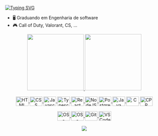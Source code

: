 [![Typing SVG](https://readme-typing-svg.herokuapp.com?lines=Full+Stack+Developer)](https://git.io/typing-svg)


- 🖥️ Graduando em Engenharia de software
- 🎮 Call of Duty, Valorant, CS, ...

<div align="center">
  <a href="https://github.com/matheusferreiral">
  <img height="180em" src="https://github-readme-stats.vercel.app/api?username=matheusferreiral&show_icons=true&theme=dark&include_all_commits=true&count_private=true"/>
  <img height="180em" src="https://github-readme-stats.vercel.app/api/top-langs/?username=matheusferreiral&layout=compact&langs_count=7&theme=dark"/>
</div>
<div align="center" valing="top"><br>
  <img align="center" alt="HTML" height="30" width="40" src="https://cdn.jsdelivr.net/gh/devicons/devicon/icons/html5/html5-plain.svg">
  <img align="center" alt="CSS" height="30" width="40" src="https://cdn.jsdelivr.net/gh/devicons/devicon/icons/css3/css3-plain.svg">
  <img align="center" alt="Javascrip" height="30" width="40" src="https://cdn.jsdelivr.net/gh/devicons/devicon/icons/javascript/javascript-plain.svg">
  <img align="center" alt="Typescript" height="30" width="40" src="https://cdn.jsdelivr.net/gh/devicons/devicon/icons/typescript/typescript-plain.svg">
  <img align="center" alt="React" height="30" width="40" src="https://cdn.jsdelivr.net/gh/devicons/devicon/icons/react/react-original.svg">
  <img align="center" alt="NodeJS" height="30" width="40" src="https://cdn.jsdelivr.net/gh/devicons/devicon/icons/nodejs/nodejs-original.svg">
  <img align="center" alt="PostgreSQL" height="30" width="40" src="https://cdn.jsdelivr.net/gh/devicons/devicon/icons/postgresql/postgresql-original.svg">
  <img align="center" alt="Java" height="30" width="40" src="https://cdn.jsdelivr.net/gh/devicons/devicon/icons/java/java-original.svg">
  <img align="center" alt="C" height="30" width="40" src="https://cdn.jsdelivr.net/gh/devicons/devicon/icons/c/c-plain.svg">
  <img align="center" alt="CPP" height="30" width="40" src="https://cdn.jsdelivr.net/gh/devicons/devicon/icons/cplusplus/cplusplus-plain.svg">
</div>

<br>

<div align="center" valing"top">
<img align="center" alt="OS - Linux" height="30" width="40" src="https://cdn.jsdelivr.net/gh/devicons/devicon/icons/linux/linux-original.svg">
<img align="center" alt="OS - Windows" height="30" width="40" src="https://cdn.jsdelivr.net/gh/devicons/devicon/icons/windows8/windows8-original.svg">
<img align="center" alt="Git" height="30" width="40" src="https://cdn.jsdelivr.net/gh/devicons/devicon/icons/git/git-original.svg">
<img align="center" alt="VSCode" height="30" width="40" src="https://cdn.jsdelivr.net/gh/devicons/devicon/icons/vscode/vscode-original.svg">
</div>

<br>

<div align="center" valing="top">
<a href="https://www.linkedin.com/in/matheusferreiraleandro/" target="_blank"><img src="https://img.shields.io/badge/-LinkedIn-%230077B5?style=for-the-badge&logo=linkedin&logoColor=white" target="_blank"></a> 
</div>

##

<div align="center" valing="top">

</div>


